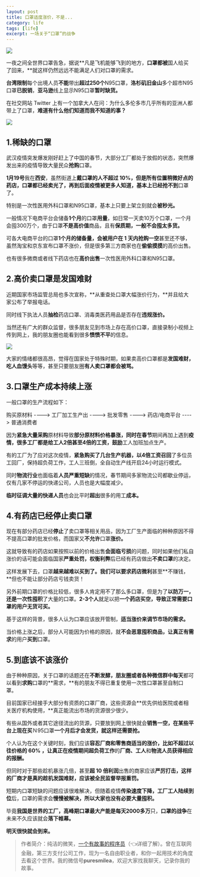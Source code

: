```yaml
---
layout: post
title: 口罩适度涨价，不是...
category: life
tags: [life]
excerpt: 一场关于“口罩”的战争
---
```


![](http://favorites.ren/assets/images/2020/it/zhangjia01.jpg)

一夜之间全世界口罩告急，据说**凡是飞机能够飞到的地方，**口罩都被**国人给买了回来，**就这样仍然远远不能满足人们对口罩的需求。

**台湾限制**每个出境人员**不能**带出**超过250个**N95口罩，**洛杉矶旧金山**多个超市N95口罩**已脱销**，**亚马逊**线上显示N95口罩**暂时缺货。**

在社交网站 Twitter 上有一个加拿大人在问：为什么多伦多市几乎所有的亚洲人都带上了口罩，**难道有什么他们知道而我不知道的事？**

![](http://favorites.ren/assets/images/2020/it/zhangjia02.jpg)

## 1.稀缺的口罩

武汉疫情突发爆发刚好赶上了中国的春节，大部分工厂都处于放假的状态，突然爆发出来的疫情导致大量民众**抢购**口罩。

**1月19号**我在**西安**，虽然街道上**戴口罩的人不超过 10%，**但是所有位置稍微好点的药店，口罩都已经**卖光了，**再到后面疫情被更多人知道，基本上已经**抢不到**口罩了。

特别是一次性医用外科口罩和N95口罩，基本上只要上架立刻就会**被秒光。**

一般情况下电商平台会储备**1个月**的口罩**用量**，如日常一天卖10万个口罩，一个月会囤300万个，由于口罩**不是高价值**商品，且有**保质期，**一般**不会囤太多货。**

可各大电商平台的口罩**1个月的储备量，**会被**用户在 1 天内抢购一空**甚至还不够，虽然淘宝和京东宣布口罩不涨价，但是很多第三方商家也在**偷偷摸摸**的高价出售。

也有很多微商或者线下药店也在**高价出售**一次性医用外科口罩和N95口罩。


## 2.高价卖口罩是发国难财

近期国家市场监管总局也多次宣称，**从重查处口罩大幅涨价行为，**并且给大家公布了举报电话。

同时线下执法人员**抽检**药店口罩、消毒类医药用品是否存在**违规涨价。**

当然还有广大的群众监督，很多朋友见到市场上存在高价口罩，直接录制小视频上传到网上，我的朋友圈也能看到很多**愤愤不平**的信息。

![](http://favorites.ren/assets/images/2020/it/zhangjia03.jpg)

大家的情绪都很高昂，觉得在国家处于特殊时期，如果卖高价口罩都是**发国难财，吃人血馒头**等等，甚至只要朋友圈**有人卖口罩都会被骂。**


## 3.口罩生产成本持续上涨

一般口罩的生产流程如下：

购买原材料 ---->  工厂加工生产出 ---->  批发零售  ---->  药店/电商平台  ---->  普通消费者

因为**紧急大量采购**原材料导致**部分原材料价格暴涨，**同时在**春节**期间再加上遇到**疫情，**很多工厂都是给工人**2倍甚至4倍的工资，鼓励**工人加班加点生产。

有的工厂为了应对这次疫情，**紧急购买了几台生产机器，**以**4倍工资召回**了多位员工回厂，保持超负荷工作，工人三班倒，全自动生产线开启24小时运行模式。

同时**物流行业**也面临着**人员严重短缺**的情况，春节期间多家物流公司都歇业停运，仅有几家不停运的快递公司，人员也是大幅度减少。

**临时征调大量的快递人员**也会比平时**超出**很多的用工**成本。**


## 4.有药店已经停止卖口罩

现在有部分药店已经**停止**了卖口罩等相关用品，因为工厂生产面临的种种原因不得不提高口罩的批发价格，而国家又**不允许**口罩**涨价。**

这就导致有的药店如果按照以前的价格出售**会面临亏损**的问题，同时如果他们私自涨价的话可能会面临国家**严重处罚，权衡利弊**后已经有药店做出**不卖口罩**的决定。

这样发展下去，口罩**越来越难以买到了。**我们可以要求药店**微利**甚至**不赚钱，**但也不能让部分药店亏钱卖货！

另外前期口罩的价格比较低，很多人肯定用不了那么多口罩，但是为了**以防万一，**还是一次性**囤积**了大量的口罩。**2-3个人**就足以把**一个药店买空，**导致正常需要口罩的用户**无货可买。**

基于这样的背景，很多人认为口罩应该放开管制，**适当涨价来调节市场的需求。**

当价格上涨之后，部分人可能因为价格的原因，就**不会恶意囤积商品，**让**真正有需求**的用户**买到**口罩。


## 5.到底该不该涨价

由于种种原因，关于口罩的话题还在**不断发酵，**朋友圈或者各种微信群中**每天**都可以看到**求购**口罩的**需求，**有的朋友不得已重复使用一次性口罩甚至自制口罩。

目前国家已经接手大部分有资质的口罩厂商，这些资源会**优先供给医院或者相关医疗机构使用，**真正能流出市场的货源很少很少。

有些从国外或者其它途径流出的货源，只要放到网上很快就会**销售一空，**在某些平台上**现在买**Ｎ95口罩**一个月后才会发货，**就这样**还需要抢。**

个人认为在这个关键时刻，我们应该**容忍厂商和零售商适当的涨价，**比如不超过以往价格的 60% ，让真正在**疫情期间超负荷工作**的**厂商、工人**和**物流人员获得相应的报酬。**

但同时对于那些趁机暴涨几倍，甚至**超 10 倍利润**出售的商家应该**严厉打击，**这样的厂商才是真的趁机**发国难财，**应该被全民监督举报**重罚。**

短期内口罩短缺的问题应该很难解决，但随着疫情**传染速度下降，**工厂**工人陆续到位**后，口罩的需求会**慢慢被解决，**所以大家也**没有必要大量囤积。**

毕竟**我国是世界的工厂，**高峰期口罩最大产能是每天**2000多万**只，**口罩的战争**在未来不久应该就会**落下帷幕。**

**明天很快就会到来。**

>作者简介：纯洁的微笑，[一个有故事的程序员](https://mp.weixin.qq.com/s/yD8FlQectD057l5i1CZfZA)（👈详细了解）。曾在互联网金融，第三方支付公司工作，现为一名自由职业者，和你一起用技术的角度去看这个世界。我的微信号**puresmilea**，欢迎大家找我聊天，记录你我的故事。


